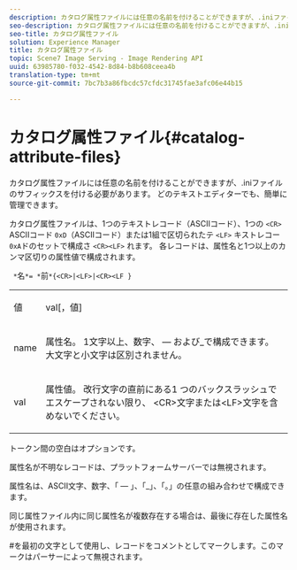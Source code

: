 ```yaml
---
description: カタログ属性ファイルには任意の名前を付けることができますが、.iniファイルのサフィックスを付ける必要があります。 どのテキストエディターでも、簡単に管理できます。
seo-description: カタログ属性ファイルには任意の名前を付けることができますが、.iniファイルのサフィックスを付ける必要があります。 どのテキストエディターでも、簡単に管理できます。
seo-title: カタログ属性ファイル
solution: Experience Manager
title: カタログ属性ファイル
topic: Scene7 Image Serving - Image Rendering API
uuid: 63985780-f032-4542-8d84-b8b608ceea4b
translation-type: tm+mt
source-git-commit: 7bc7b3a86fbcdc57cfdc31745fae3afc06e44b15

---
```



# カタログ属性ファイル{#catalog-attribute-files}

カタログ属性ファイルには任意の名前を付けることができますが、.iniファイルのサフィックスを付ける必要があります。 どのテキストエディターでも、簡単に管理できます。

カタログ属性ファイルは、1つのテキストレコード（ASCIIコード）、1つの `<CR>` ASCIIコード `0xD`（ASCIIコード）または1組で区切られたテ `<LF>` キストレコー `0xA`ドのセットで構成さ `<CR><LF>` れます。 各レコードは、属性名と1つ以上のカンマ区切りの属性値で構成されます。

` *`名`*= *`前`*{<CR>|<LF>|<CR><LF }`

<table id="simpletable_0F879121670046AE9414298725961303"> 
 <tr class="strow"> 
  <td class="stentry"> <p><span class="varname"> 値</span> </p> </td> 
  <td class="stentry"> <p><span class="codeph"> <span class="varname"> val</span>[，値<span class="varname"></span>]</span> </p> </td> 
 </tr> 
 <tr class="strow"> 
  <td class="stentry"> <p><span class="varname"> name</span> </p> </td> 
  <td class="stentry"> <p>属性名。 1文字以上、数字、 — および_で構成できます。 大文字と小文字は区別されません。 </p></td> 
 </tr> 
 <tr class="strow"> 
  <td class="stentry"> <p><span class="varname"> val</span> </p></td> 
  <td class="stentry"> <p>属性値。 改行文字の直前にある1 <span class="codeph"> つのバックスラッシュでエスケープされない限り、</span><span class="codeph"></span> &lt;CR&gt;文字または&lt;LF&gt;文字を含めないでください。 </p></td> 
 </tr> 
</table>

トークン間の空白はオプションです。

属性名が不明なレコードは、プラットフォームサーバーでは無視されます。

属性名は、ASCII文字、数字、「 — 」、「_」、「。」の任意の組み合わせで構成できます。

同じ属性ファイル内に同じ属性名が複数存在する場合は、最後に存在した属性名が使用されます。

#を最初の文字として使用し、レコードをコメントとしてマークします。このマークはパーサーによって無視されます。
